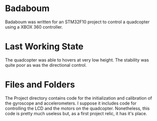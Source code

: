 # Badaboum 

Badaboum was written for an STM32F10 project to control a quadcopter using a XBOX 360 controller.

# Last Working State
The quadcopter was able to hovers at very low height. The stability was quite poor as was the directional control.

# Files and Folders
The Project directory contains code for the initialization and calibration of the gyroscope and accelerometers. 
I suppose it includes code for controlling the LCD and the motors on the quadcopter. Nonetheless, this code is 
pretty much useless but, as a first project relic, it has it's place.